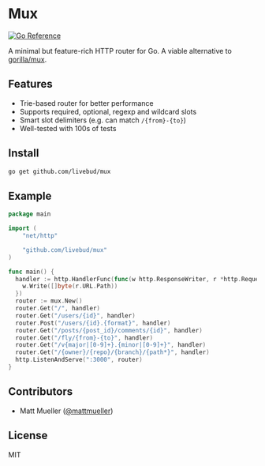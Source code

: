 # Mux

[![Go Reference](https://pkg.go.dev/badge/github.com/livebud/mux.svg)](https://pkg.go.dev/github.com/livebud/mux)

A minimal but feature-rich HTTP router for Go. A viable alternative to [gorilla/mux](http://github.com/gorilla/mux).

## Features

- Trie-based router for better performance
- Supports required, optional, regexp and wildcard slots
- Smart slot delimiters (e.g. can match `/{from}-{to}`)
- Well-tested with 100s of tests

## Install

```sh
go get github.com/livebud/mux
```

## Example

```go
package main

import (
	"net/http"

	"github.com/livebud/mux"
)

func main() {
  handler := http.HandlerFunc(func(w http.ResponseWriter, r *http.Request) {
    w.Write([]byte(r.URL.Path))
  })
  router := mux.New()
  router.Get("/", handler)
  router.Get("/users/{id}", handler)
  router.Post("/users/{id}.{format}", handler)
  router.Get("/posts/{post_id}/comments/{id}", handler)
  router.Get("/fly/{from}-{to}", handler)
  router.Get("/v{major|[0-9]+}.{minor|[0-9]+}", handler)
  router.Get("/{owner}/{repo}/{branch}/{path*}", handler)
  http.ListenAndServe(":3000", router)
}
```

## Contributors

- Matt Mueller ([@mattmueller](https://twitter.com/mattmueller))

## License

MIT
